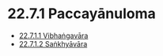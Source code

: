 # 22.7.1 Paccayānuloma

* [22.7.1.1 Vibhaṅgavāra](22.7.1/22.7.1.1.md)
* [22.7.1.2 Saṅkhyāvāra](22.7.1/22.7.1.2.md)
